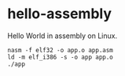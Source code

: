 # hello-assembly
Hello World in assembly on Linux.

```
nasm -f elf32 -o app.o app.asm
ld -m elf_i386 -s -o app app.o
./app
```

